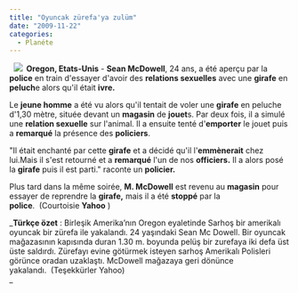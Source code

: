 ```yaml
---
title: "Oyuncak zürefa'ya zulüm"
date: "2009-11-22"
categories: 
  - Planéte
---
```


  **![](/uploads/image/zurefa.jpg)  Oregon, Etats-Unis** - **Sean McDowell**, 24 ans, a été aperçu par la **police** en train d'essayer d'avoir des **relations sexuelles** avec une **girafe** en **peluch**e alors qu'il était **ivre.**   
  
Le **jeune homme** a été vu alors qu'il tentait de voler une **girafe** en peluche d'1,30 mètre, située devant un **magasin** de **jouet**s. Par deux fois, il a simulé une **relation sexuelle** sur l'animal. Il a ensuite tenté d'**emporter** le jouet puis a **remarqué** la présence des **policiers**. 

"Il était enchanté par cette **girafe** et a décidé qu'il l'**emmènerait** chez lui.Mais il s'est retourné et a **remarqué** l'un de nos **officiers.** Il a alors posé la **girafe** puis il est parti." raconte un **policier.**

Plus tard dans la même soirée, **M. McDowell** est revenu au **magasin** pour essayer de reprendre la **girafe,** mais il a été **stoppé** par la **police**.  (Courtoisie **Yahoo** )  
  
_**Türkçe özet** : Birleşik Amerika’nın Oregon eyaletinde Sarhoş bir amerikalı oyuncak bir zürefa ile yakalandı. 24 yaşındaki Sean Mc Dowell. Bir oyuncak mağazasının kapısında duran 1.30 m. boyunda pelüş bir zurefaya iki defa üst üste saldırdı. Zürefayı evine götürmek isteyen sarhoş Amerikalı Polisleri görünce oradan uzaklaştı. McDowell mağazaya geri dönünce yakalandı.  (Teşekkürler Yahoo)  
_
